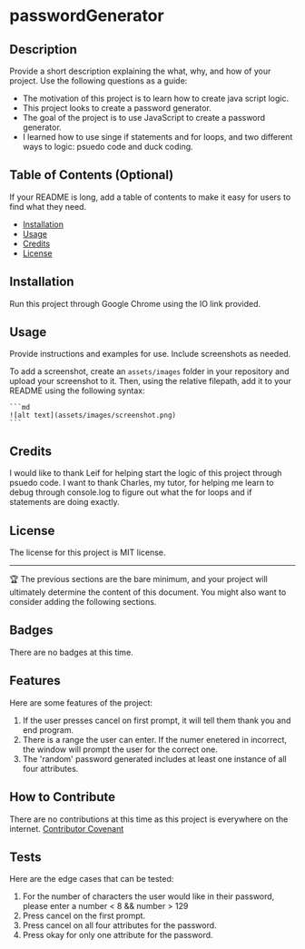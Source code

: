 # passwordGenerator

## Description

Provide a short description explaining the what, why, and how of your project. Use the following questions as a guide:

- The motivation of this project is to learn how to create java script logic.
- This project looks to create a password generator.
- The goal of the project is to use JavaScript to create a password generator.
- I learned how to use singe if statements and for loops, and two different ways to logic: psuedo code and duck coding.

## Table of Contents (Optional)

If your README is long, add a table of contents to make it easy for users to find what they need.

- [Installation](#installation)
- [Usage](#usage)
- [Credits](#credits)
- [License](#license)

## Installation

Run this project through Google Chrome using the IO link provided.

## Usage

Provide instructions and examples for use. Include screenshots as needed.

To add a screenshot, create an `assets/images` folder in your repository and upload your screenshot to it. Then, using the relative filepath, add it to your README using the following syntax:

    ```md
    ![alt text](assets/images/screenshot.png)
    ```

## Credits

I would like to thank Leif for helping start the logic of this project through psuedo code. I want to thank Charles, my tutor, for helping me learn to debug through console.log to figure out what the for loops and if statements are doing exactly.

## License

The license for this project is MIT license.

---

🏆 The previous sections are the bare minimum, and your project will ultimately determine the content of this document. You might also want to consider adding the following sections.

## Badges

There are no badges at this time.

## Features

Here are some features of the project:
1. If the user presses cancel on first prompt, it will tell them thank you and end program.
2. There is a range the user can enter. If the numer enetered in incorrect, the window will prompt the user for the correct one.
3. The 'random' password generated includes at least one instance of all four attributes. 

## How to Contribute

There are no contributions at this time as this project is everywhere on the internet.
[Contributor Covenant](https://www.contributor-covenant.org/) 

## Tests

Here are the edge cases that can be tested:
1. For the number of characters the user would like in their password, please enter a number < 8 && number > 129
2. Press cancel on the first prompt.
3. Press cancel on all four attributes for the password.
4. Press okay for only one attribute for the password.